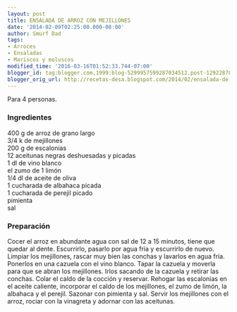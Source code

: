 ```yaml
---
layout: post
title: ENSALADA DE ARROZ CON MEJILLONES
date: '2014-02-09T02:25:00.000-08:00'
author: Smurf Dad
tags:
- Arroces
- Ensaladas
- Mariscos y moluscos
modified_time: '2016-03-16T01:52:33.744-07:00'
blogger_id: tag:blogger.com,1999:blog-5299957599287034512.post-1292287892841577557
blogger_orig_url: http://recetas-desa.blogspot.com/2014/02/ensalada-de-arroz-con-mejillones.html
---
```


Para 4 personas.<br><h3>Ingredientes</h3><p>400 g de arroz de grano largo<br/>3/4 k de mejillones<br/>200 g de escalonias<br/>12 aceitunas negras deshuesadas y picadas<br/>1 dl de vino blanco<br/>el zumo de 1 lim&oacute;n<br/>1/4 dl de aceite de oliva<br/>1 cucharada de albahaca picada<br/>1 cucharada de perejil picado<br/>pimienta<br/>sal</p><h3>Preparaci&oacute;n</h3><p>Cocer el arroz en abundante agua con sal de 12 a 15 minutos, tiene que quedar al dente. Escurrirlo, pasarlo por agua fr&iacute;a y escurrirlo de nuevo. Limpiar los mejillones, rascar muy bien las conchas y lavarlos en agua fr&iacute;a. Ponerlos en una cazuela con el vino blanco. Tapar la cazuela y moverla para que se abran los mejillones. Irlos sacando de la cazuela y retirar las conchas. Colar el caldo de la cocci&oacute;n y reservar. Rehogar las escalonias en el aceite caliente, incorporar el caldo de los mejillones, el zumo de lim&oacute;n, la albahaca y el perejil. Sazonar con pimienta y sal. Servir los mejillones con el arroz, rociar con la vinagreta y adornar con las aceitunas.<br/></p>